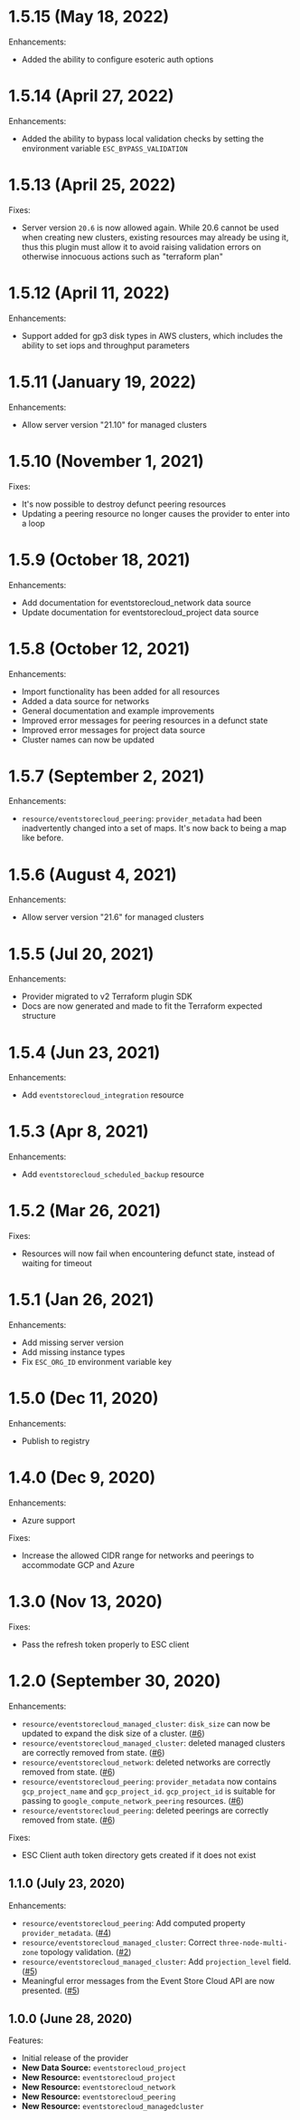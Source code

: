 # 1.5.15 (May 18, 2022)

Enhancements:

* Added the ability to configure esoteric auth options

# 1.5.14 (April 27, 2022)

Enhancements:

* Added the ability to bypass local validation checks by setting the environment variable `ESC_BYPASS_VALIDATION`

# 1.5.13 (April 25, 2022)

Fixes:

* Server version `20.6` is now allowed again. While 20.6 cannot be used when creating new clusters, existing resources may already be using it, thus this plugin must allow it to avoid raising validation errors on otherwise innocuous actions such as "terraform plan"

# 1.5.12 (April 11, 2022)

Enhancements:

* Support added for gp3 disk types in AWS clusters, which includes the ability to set iops and throughput parameters

# 1.5.11 (January 19, 2022)

Enhancements:

* Allow server version "21.10" for managed clusters

# 1.5.10 (November 1, 2021)

Fixes:

* It's now possible to destroy defunct peering resources
* Updating a peering resource no longer causes the provider to enter into a loop

# 1.5.9 (October 18, 2021)

Enhancements:
* Add documentation for eventstorecloud_network data source
* Update documentation for eventstorecloud_project data source

# 1.5.8 (October 12, 2021)

Enhancements:

* Import functionality has been added for all resources
* Added a data source for networks
* General documentation and example improvements
* Improved error messages for peering resources in a defunct state
* Improved error messages for project data source
* Cluster names can now be updated

# 1.5.7 (September 2, 2021)

Enhancements:

* `resource/eventstorecloud_peering`: `provider_metadata` had been inadvertently changed into a set of maps. It's now back to being a map like before.

# 1.5.6 (August 4, 2021)

Enhancements:

* Allow server version "21.6" for managed clusters


# 1.5.5 (Jul 20, 2021)

Enhancements:

* Provider migrated to v2 Terraform plugin SDK
* Docs are now generated and made to fit the Terraform expected structure

# 1.5.4 (Jun 23, 2021)

Enhancements:

* Add `eventstorecloud_integration` resource

# 1.5.3 (Apr 8, 2021)

Enhancements:

* Add `eventstorecloud_scheduled_backup` resource

# 1.5.2 (Mar 26, 2021)

Fixes:

* Resources will now fail when encountering defunct state, instead of waiting for timeout

# 1.5.1 (Jan 26, 2021)

Enhancements:

* Add missing server version
* Add missing instance types
* Fix `ESC_ORG_ID` environment variable key

# 1.5.0 (Dec 11, 2020)

Enhancements:

* Publish to registry

# 1.4.0 (Dec 9, 2020)

Enhancements:

* Azure support

Fixes:

* Increase the allowed CIDR range for networks and peerings to accommodate GCP and Azure

# 1.3.0 (Nov 13, 2020)

Fixes:

* Pass the refresh token properly to ESC client 

# 1.2.0 (September 30, 2020)

Enhancements:

* `resource/eventstorecloud_managed_cluster`: `disk_size` can now be updated to expand the disk size of a cluster. ([#6](https://github.com/EventStore/terraform-provider-eventstorecloud/pull/6))
* `resource/eventstorecloud_managed_cluster`: deleted managed clusters are correctly removed from state. ([#6](https://github.com/EventStore/terraform-provider-eventstorecloud/pull/6))
* `resource/eventstorecloud_network`: deleted networks are correctly removed from state. ([#6](https://github.com/EventStore/terraform-provider-eventstorecloud/pull/6))
* `resource/eventstorecloud_peering`: `provider_metadata` now contains `gcp_project_name` and `gcp_project_id`. `gcp_project_id` is suitable for passing to `google_compute_network_peering` resources. ([#6](https://github.com/EventStore/terraform-provider-eventstorecloud/pull/6))
* `resource/eventstorecloud_peering`: deleted peerings are correctly removed from state. ([#6](https://github.com/EventStore/terraform-provider-eventstorecloud/pull/6))

Fixes:

* ESC Client auth token directory gets created if it does not exist

## 1.1.0 (July 23, 2020)

Enhancements:

* `resource/eventstorecloud_peering`: Add computed property `provider_metadata`. ([#4](https://github.com/EventStore/terraform-provider-eventstorecloud/pull/4))
* `resource/eventstorecloud_managed_cluster`: Correct `three-node-multi-zone` topology validation. ([#2](https://github.com/EventStore/terraform-provider-eventstorecloud/pull/2))
* `resource/eventstorecloud_managed_cluster`: Add `projection_level` field. ([#5](https://github.com/EventStore/terraform-provider-eventstorecloud/pull/5))
* Meaningful error messages from the Event Store Cloud API are now presented. ([#5](https://github.com/EventStore/terraform-provider-eventstorecloud/pull/5))

## 1.0.0 (June 28, 2020)

Features:

* Initial release of the provider
* **New Data Source:** `eventstorecloud_project`
* **New Resource:** `eventstorecloud_project`
* **New Resource:** `eventstorecloud_network`
* **New Resource:** `eventstorecloud_peering`
* **New Resource:** `eventstorecloud_managedcluster`
